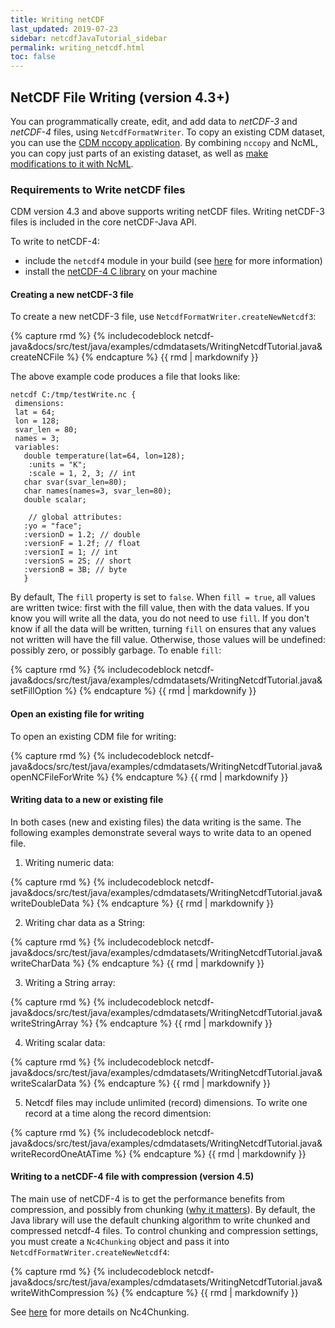 ```yaml
---
title: Writing netCDF
last_updated: 2019-07-23
sidebar: netcdfJavaTutorial_sidebar
permalink: writing_netcdf.html
toc: false
---
```


## NetCDF File Writing (version 4.3+)

You can programmatically create, edit, and add data to *netCDF-3* and *netCDF-4* files, using `NetcdfFormatWriter`.
To copy an existing CDM dataset, you can use the [CDM nccopy application](cdm_utility_programs.html). 
By combining `nccopy` and NcML, you can copy just parts of an existing dataset, as well as [make modifications to it with NcML](ncml_overview.html).

### Requirements to Write netCDF files
CDM version 4.3 and above supports writing netCDF files. Writing netCDF-3 files is included in the core netCDF-Java API. 
 
To write to netCDF-4:
* include the `netcdf4` module in your build (see [here](using_netcdf_java_artifacts.html) for more information)
* install the [netCDF-4 C library](netcdf4_c_library.html) on your machine

#### Creating a new netCDF-3 file

To create a new netCDF-3 file, use `NetcdfFormatWriter.createNewNetcdf3`:

{% capture rmd %}
{% includecodeblock netcdf-java&docs/src/test/java/examples/cdmdatasets/WritingNetcdfTutorial.java&createNCFile %}
{% endcapture %}
{{ rmd | markdownify }}

The above example code produces a file that looks like:

~~~
netcdf C:/tmp/testWrite.nc {
 dimensions:
 lat = 64;
 lon = 128;
 svar_len = 80;
 names = 3;
 variables:
   double temperature(lat=64, lon=128);
    :units = "K";
    :scale = 1, 2, 3; // int
   char svar(svar_len=80);
   char names(names=3, svar_len=80);
   double scalar;
    
    // global attributes:
   :yo = "face";
   :versionD = 1.2; // double
   :versionF = 1.2f; // float
   :versionI = 1; // int
   :versionS = 2S; // short
   :versionB = 3B; // byte
   }
~~~

By default, The `fill` property is set to `false`. When `fill = true`, all values are written twice: first with the fill value, then with the data values. 
If you know you will write all the data, you do not need to use `fill`. If you don't know if all the data will be written, 
turning `fill` on ensures that any values not written will have the fill value. 
Otherwise, those values will be undefined: possibly zero, or possibly garbage. To enable `fill`:

{% capture rmd %}
{% includecodeblock netcdf-java&docs/src/test/java/examples/cdmdatasets/WritingNetcdfTutorial.java&setFillOption %}
{% endcapture %}
{{ rmd | markdownify }}

#### Open an existing file for writing

To open an existing CDM file for writing:

{% capture rmd %}
{% includecodeblock netcdf-java&docs/src/test/java/examples/cdmdatasets/WritingNetcdfTutorial.java&openNCFileForWrite %}
{% endcapture %}
{{ rmd | markdownify }}

#### Writing data to a new or existing file

In both cases (new and existing files) the data writing is the same. 
The following examples demonstrate several ways to write data to an opened file.

1) Writing numeric data:

{% capture rmd %}
{% includecodeblock netcdf-java&docs/src/test/java/examples/cdmdatasets/WritingNetcdfTutorial.java&writeDoubleData %}
{% endcapture %}
{{ rmd | markdownify }}

2) Writing char data as a String:

{% capture rmd %}
{% includecodeblock netcdf-java&docs/src/test/java/examples/cdmdatasets/WritingNetcdfTutorial.java&writeCharData %}
{% endcapture %}
{{ rmd | markdownify }}

3) Writing a String array:

{% capture rmd %}
{% includecodeblock netcdf-java&docs/src/test/java/examples/cdmdatasets/WritingNetcdfTutorial.java&writeStringArray %}
{% endcapture %}
{{ rmd | markdownify }}

4) Writing scalar data:

{% capture rmd %}
{% includecodeblock netcdf-java&docs/src/test/java/examples/cdmdatasets/WritingNetcdfTutorial.java&writeScalarData %}
{% endcapture %}
{{ rmd | markdownify }}
 
5) Netcdf files may include unlimited (record) dimensions. To write one record at a time along the record dimentsion:

{% capture rmd %}
{% includecodeblock netcdf-java&docs/src/test/java/examples/cdmdatasets/WritingNetcdfTutorial.java&writeRecordOneAtATime %}
{% endcapture %}
{{ rmd | markdownify }}

#### Writing to a netCDF-4 file with compression (version 4.5)

The main use of netCDF-4 is to get the performance benefits from compression, and possibly from chunking 
([why it matters](https://www.unidata.ucar.edu/blogs/developer/en/entry/chunking_data_why_it_matters)). 
By default, the Java library will use the default chunking algorithm to write chunked and compressed netcdf-4 files. 
To control chunking and compression settings, you must create a `Nc4Chunking` object and pass it into `NetcdfFormatWriter.createNewNetcdf4`:

{% capture rmd %}
{% includecodeblock netcdf-java&docs/src/test/java/examples/cdmdatasets/WritingNetcdfTutorial.java&writeWithCompression %}
{% endcapture %}
{{ rmd | markdownify }}
  
See [here](netcdf4_c_library.html#writing-netcdf-4-files) for more details on Nc4Chunking.
